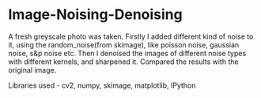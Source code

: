 # Image-Noising-Denoising
A fresh greyscale photo was taken. 
Firstly I added different kind of noise to it, using the random_noise(from skimage), like poisson noise, gaussian noise, s&p noise etc.
Then I denoised the images of different noise types with different kernels, and sharpened it. Compared the results with the original image.

Libraries used - cv2, numpy, skimage, matplotlib, IPython
